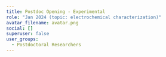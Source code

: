 ```yaml
---
title: Postdoc Opening - Experimental
role: "Jan 2024 (topic: electrochemical characterization)"
avatar_filename: avatar.png
social: []
superuser: false
user_groups:
  - Postdoctoral Researchers
---
```

